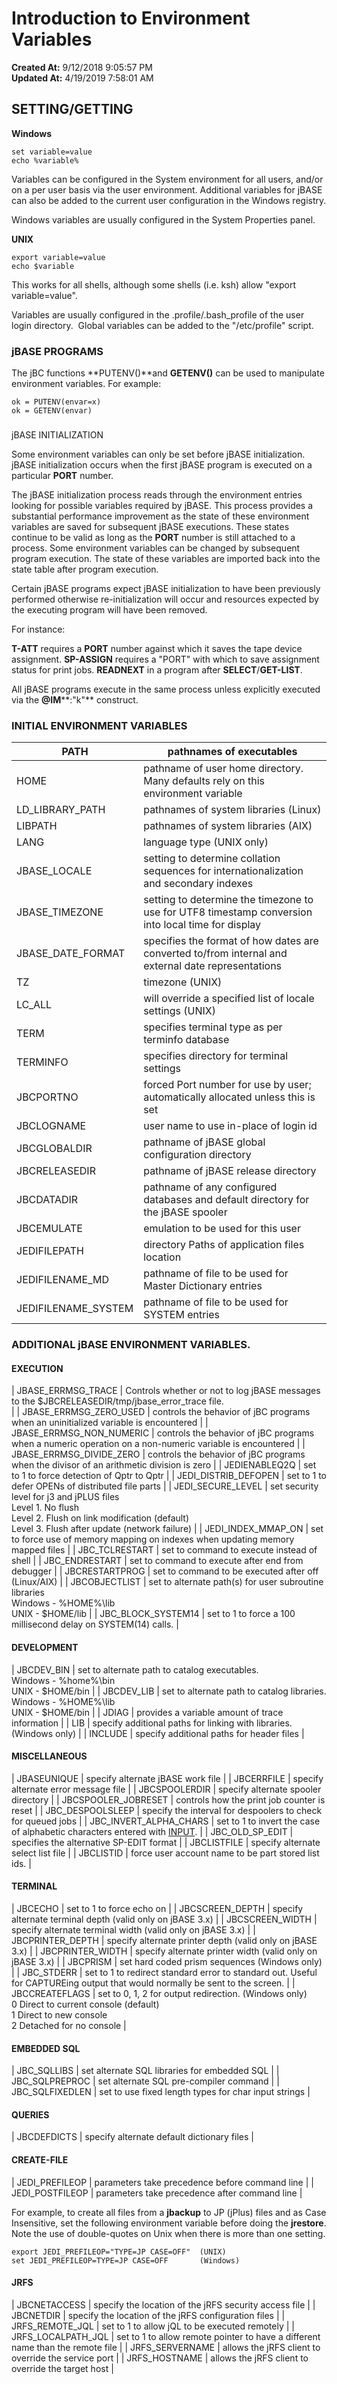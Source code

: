 # Introduction to Environment Variables

**Created At:** 9/12/2018 9:05:57 PM  
**Updated At:** 4/19/2019 7:58:01 AM  


## SETTING/GETTING

**Windows**

```
set variable=value
echo %variable%
```

Variables can be configured in the System environment for all users, and/or on a per user basis via the user environment. Additional variables for jBASE can also be added to the current user configuration in the Windows registry.

Windows variables are usually configured in the System Properties panel.

**UNIX**

```
export variable=value
echo $variable
```

This works for all shells, although some shells (i.e. ksh) allow "export variable=value".

Variables are usually configured in the .profile/.bash\_profile of the user login directory.  Global variables can be added to the "/etc/profile" script.

### jBASE PROGRAMS

The jBC functions **PUTENV()**and **GETENV()** can be used to manipulate environment variables. For example:

```
ok = PUTENV(envar=x)
ok = GETENV(envar)
```

### 
jBASE INITIALIZATION

Some environment variables can only be set before jBASE initialization. jBASE initialization occurs when the first jBASE program is executed on a particular **PORT** number.

The jBASE initialization process reads through the environment entries looking for possible variables required by jBASE. This process provides a substantial performance improvement as the state of these environment variables are saved for subsequent jBASE executions. These states continue to be valid as long as the **PORT** number is still attached to a process. Some environment variables can be changed by subsequent program execution. The state of these variables are imported back into the state table after program execution.

Certain jBASE programs expect jBASE initialization to have been previously performed otherwise re-initialization will occur and resources expected by the executing program will have been removed.

For instance:

**T-ATT** requires a **PORT** number against which it saves the tape device assignment.
**SP-ASSIGN** requires a "PORT" with which to save assignment status for print jobs.
**READNEXT** in a program after **SELECT**/**GET-LIST**.

All jBASE programs execute in the same process unless explicitly executed via the **@IM****:"k"** construct.

### INITIAL ENVIRONMENT VARIABLES


| PATH | pathnames of executables |
| --- | --- |
| HOME | pathname of user home directory. Many defaults rely on this environment variable |
| LD\_LIBRARY\_PATH | pathnames of system libraries (Linux) |
| LIBPATH | pathnames of system libraries (AIX) |
| LANG | language type (UNIX only) |
| JBASE\_LOCALE | setting to determine collation sequences for internationalization and secondary indexes |
| JBASE\_TIMEZONE | setting to determine the timezone to use for UTF8 timestamp conversion into local time for display |
| JBASE\_DATE\_FORMAT | specifies the format of how dates are converted to/from internal and external date representations |
| TZ | timezone (UNIX) |
| LC\_ALL | will override a specified list of locale settings (UNIX) |
| TERM | specifies terminal type as per terminfo database |
| TERMINFO | specifies directory for terminal settings |
| JBCPORTNO | forced Port number for use by user; automatically allocated unless this is set |
| JBCLOGNAME | user name to use in-place of login id |
| JBCGLOBALDIR | pathname of jBASE global configuration directory |
| JBCRELEASEDIR | pathname of jBASE release directory |
| JBCDATADIR | pathname of any configured databases and default directory for the jBASE spooler |
| JBCEMULATE | emulation to be used for this user |
| JEDIFILEPATH | directory Paths of application files location |
| JEDIFILENAME\_MD | pathname of file to be used for Master Dictionary entries |
| JEDIFILENAME\_SYSTEM | pathname of file to be used for SYSTEM entries |




### ADDITIONAL jBASE ENVIRONMENT VARIABLES.

#### EXECUTION


| JBASE\_ERRMSG\_TRACE | Controls whether or not to log jBASE messages to the $JBCRELEASEDIR/tmp/jbase\_error\_trace file.<br> |
| JBASE\_ERRMSG\_ZERO\_USED | controls the behavior of jBC programs when an uninitialized variable is encountered |
| JBASE\_ERRMSG\_NON\_NUMERIC | controls the behavior of jBC programs when a numeric operation on a non-numeric variable is encountered |
| JBASE\_ERRMSG\_DIVIDE\_ZERO | controls the behavior of jBC programs when the divisor of an arithmetic division is zero |
| JEDIENABLEQ2Q | set to 1 to force detection of Qptr to Qptr |
| JEDI\_DISTRIB\_DEFOPEN | set to 1 to defer OPENs of distributed file parts |
| JEDI\_SECURE\_LEVEL | set security level for j3 and jPLUS files<br>Level 1. No flush<br>Level 2. Flush on link modification (default)<br>Level 3. Flush after update (network failure) |
| JEDI\_INDEX\_MMAP\_ON | set to force use of memory mapping on indexes when updating memory mapped files |
| JBC\_TCLRESTART | set to command to execute instead of shell |
| JBC\_ENDRESTART | set to command to execute after end from debugger |
| JBCRESTARTPROG | set to command to be executed after off (Linux/AIX) |
| JBCOBJECTLIST | set to alternate path(s) for user subroutine libraries<br>Windows - %HOME%\lib<br>UNIX - $HOME/lib |
| JBC\_BLOCK\_SYSTEM14 | set to 1 to force a 100 millisecond delay on SYSTEM(14) calls. |




#### DEVELOPMENT


| JBCDEV\_BIN | set to alternate path to catalog executables.<br>Windows - %home%\bin<br>UNIX - $HOME/bin |
| JBCDEV\_LIB | set to alternate path to catalog libraries.<br>Windows - %HOME%\lib<br>UNIX - $HOME/bin |
| JDIAG | provides a variable amount of trace information |
| LIB | specify additional paths for linking with libraries. (Windows only) |
| INCLUDE | specify additional paths for header files |




#### MISCELLANEOUS


| JBASEUNIQUE | specify alternate jBASE work file |
| JBCERRFILE | specify alternate error message file |
| JBCSPOOLERDIR | specify alternate spooler directory |
| JBCSPOOLER\_JOBRESET | controls how the print job counter is reset |
| JBC\_DESPOOLSLEEP | specify the interval for despoolers to check for queued jobs |
| JBC\_INVERT\_ALPHA\_CHARS | set to 1 to invert the case of alphabetic characters entered with [INPUT](http://jbase.com/r99/knowledgebase/manuals/3.0/30manpages/man/jbc2_INPUT.htm). |
| JBC\_OLD\_SP\_EDIT | specifies the alternative SP-EDIT format |
| JBCLISTFILE | specify alternate select list file |
| JBCLISTID | force user account name to be part stored list ids. |




#### TERMINAL


| JBCECHO | set to 1 to force echo on |
| JBCSCREEN\_DEPTH | specify alternate terminal depth (valid only on jBASE 3.x) |
| JBCSCREEN\_WIDTH | specify alternate terminal width (valid only on jBASE 3.x) |
| JBCPRINTER\_DEPTH | specify alternate printer depth (valid only on jBASE 3.x) |
| JBCPRINTER\_WIDTH | specify alternate printer width (valid only on jBASE 3.x) |
| JBCPRISM | set hard coded prism sequences (Windows only) |
| JBC\_STDERR | set to 1 to redirect standard error to standard out. Useful for CAPTUREing output that would normally be sent to the screen. |
| JBCCREATEFLAGS | set to 0, 1, 2 for output redirection. (Windows only)<br>0 Direct to current console (default)<br>1 Direct to new console<br>2 Detached for no console |




#### EMBEDDED SQL


| JBC\_SQLLIBS | set alternate SQL libraries for embedded SQL |
| JBC\_SQLPREPROC | set alternate SQL pre-compiler command |
| JBC\_SQLFIXEDLEN | set to use fixed length types for char input strings |




#### QUERIES


| JBCDEFDICTS | specify alternate default dictionary files |




#### CREATE-FILE


| JEDI\_PREFILEOP | parameters take precedence before command line |
| JEDI\_POSTFILEOP | parameters take precedence after command line |


For example, to create all files from a **jbackup** to JP (jPlus) files and as Case Insensitive, set the following environment variable before doing the **jrestore**. Note the use of double-quotes on Unix when there is more than one setting.

```
export JEDI_PREFILEOP="TYPE=JP CASE=OFF"  (UNIX)
set JEDI_PREFILEOP=TYPE=JP CASE=OFF       (Windows)
```



#### JRFS


| JBCNETACCESS | specify the location of the jRFS security access file |
| JBCNETDIR | specify the location of the jRFS configuration files |
| JRFS\_REMOTE\_JQL | set to 1 to allow jQL to be executed remotely |
| JRFS\_LOCALPATH\_JQL | set to 1 to allow remote pointer to have a different name than the remote file |
| JRFS\_SERVERNAME | allows the jRFS client to override the service port |
| JRFS\_HOSTNAME | allows the jRFS client to override the target host |

